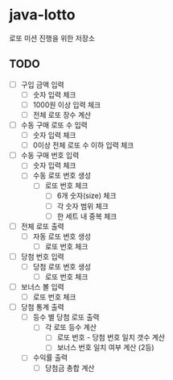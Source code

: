 # java-lotto
로또 미션 진행을 위한 저장소

## TODO
- [ ] 구입 금액 입력
    - [ ] 숫자 입력 체크
    - [ ] 1000원 이상 입력 체크
    - [ ] 전체 로또 장수 계산
- [ ] 수동 구매 로또 수 입력
    - [ ] 숫자 입력 체크
    - [ ] 0이상 전체 로또 수 이하 입력 체크
- [ ] 수동 구매 번호 입력
    - [ ] 숫자 입력 체크
    - [ ] 수동 로또 번호 생성
        - [ ] 로또 번호 체크
            - [ ] 6개 숫자(size) 체크
            - [ ] 각 숫자 범위 체크
            - [ ] 한 세트 내 중복 체크
- [ ] 전체 로또 출력
    - [ ] 자동 로또 번호 생성
        - [ ] 로또 번호 체크
- [ ] 당첨 번호 입력
    - [ ] 당첨 로또 번호 생성
        - [ ] 로또 번호 체크
- [ ] 보너스 볼 입력
    - [ ] 로또 번호 체크
- [ ] 당첨 통계 출력
    - [ ] 등수 별 당첨 로또 출력
        - [ ] 각 로또 등수 계산
            - [ ] 로또 번호 - 당첨 번호 일치 갯수 계산
            - [ ] 보너스 번호 일치 여부 계산 (2등)
    - [ ] 수익률 출력
        - [ ] 당첨금 총합 계산